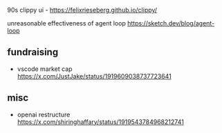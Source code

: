 

90s clippy ui - https://felixrieseberg.github.io/clippy/

unreasonable effectiveness of agent loop https://sketch.dev/blog/agent-loop


## fundraising

- vscode market cap https://x.com/JustJake/status/1919609038737723641

## misc 

- openai restructure https://x.com/shiringhaffary/status/1919543784968212741